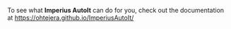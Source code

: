 To see what **Imperius AutoIt** can do for you, check out the documentation at https://ohtejera.github.io/ImperiusAutoIt/
